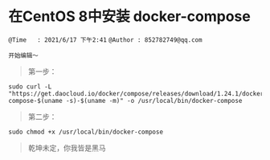 # 在CentOS 8中安装 docker-compose
`@Time   : 2021/6/17 下午2:41`
`@Author : 852782749@qq.com`


```
开始编辑～
```


> 第一步：
```angular2html
sudo curl -L "https://get.daocloud.io/docker/compose/releases/download/1.24.1/docker-compose-$(uname -s)-$(uname -m)" -o /usr/local/bin/docker-compose
```
> 第二步：
```angular2html
sudo chmod +x /usr/local/bin/docker-compose
```


> 乾坤未定，你我皆是黑马